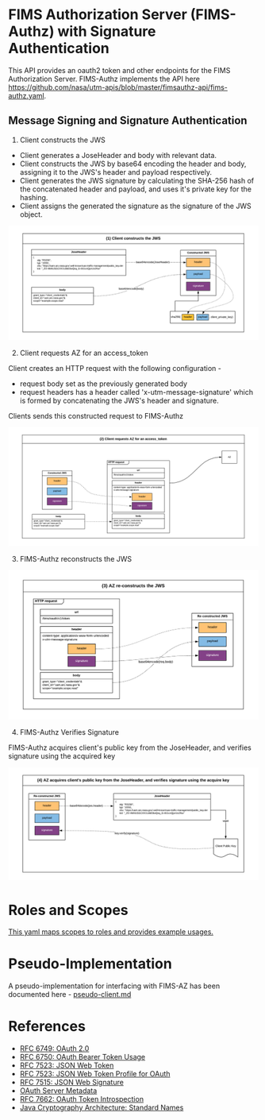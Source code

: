 # FIMS Authorization Server (FIMS-Authz) with Signature Authentication
This API provides an oauth2 token and other endpoints for the FIMS Authorization Server. FIMS-Authz implements the API here https://github.com/nasa/utm-apis/blob/master/fimsauthz-api/fims-authz.yaml.  

## Message Signing and Signature Authentication

1. Client constructs the JWS

* Client generates a JoseHeader and body with relevant data. 
* Client constructs the JWS by base64 encoding the header and body, assigning it to the JWS's header and payload respectively.
* Client generates the JWS signature by calculating the SHA-256 hash of the concatenated header and payload, and uses it's private key for the hashing.
* Client assigns the generated the signature as the signature of the JWS object.

![Construction](./assets/jws1-construction.png)

2. Client requests AZ for an access_token

Client creates an HTTP request with the following configuration -
* request body set as the previously generated body
* request headers has a header called 'x-utm-message-signature' which is formed by concatenating the JWS's header and signature.

Clients sends this constructed request to FIMS-Authz

![Get-token](./assets/jws2-request-token.png)

3. FIMS-Authz reconstructs the JWS

![reconstruct](./assets/jws3-reconstruct-sig.png)

4. FIMS-Authz Verifies Signature

FIMS-Authz acquires client's public key from the JoseHeader, and verifies signature using the acquired key

![get-pubkey](./assets/jws4-get-pubkey.png)

# Roles and Scopes
[This yaml maps scopes to roles and provides example usages.](./nup-roles.yaml)

# Pseudo-Implementation

A pseudo-implementation for interfacing with FIMS-AZ has been documented here - [pseudo-client.md](./pseudo-client.md)

# References
* [RFC 6749: OAuth 2.0](https://tools.ietf.org/html/rfc6749)
* [RFC 6750: OAuth Bearer Token Usage](https://tools.ietf.org/html/rfc6750)
* [RFC 7523: JSON Web Token](https://tools.ietf.org/html/rfc7519)
* [RFC 7523: JSON Web Token Profile for OAuth](https://tools.ietf.org/html/rfc7523)
* [RFC 7515: JSON Web Signature](https://tools.ietf.org/html/rfc7515)
* [OAuth Server Metadata](https://tools.ietf.org/html/draft-ietf-oauth-discovery-06)
* [RFC 7662: OAuth Token Introspection](https://tools.ietf.org/html/rfc7662)
* [Java Cryptography Architecture: Standard Names](http://docs.oracle.com/javase/8/docs/technotes/guides/security/StandardNames.html)
